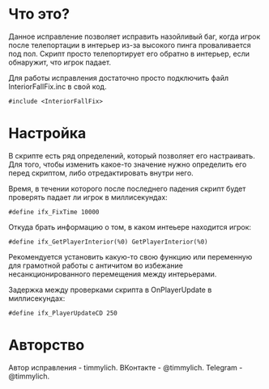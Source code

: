 # Что это?

Данное исправление позволяет исправить назойливый баг, когда игрок после телепортации в интерьер из-за высокого пинга проваливается под пол.
Скрипт просто телепортирует его обратно в интерьер, если обнаружит, что игрок падает.

Для работы исправления достаточно просто подключить файл InteriorFallFix.inc в свой код.
```pawn
#include <InteriorFallFix>
```

# Настройка
В скрипте есть ряд определений, который позволяет его настраивать.
Для того, чтобы изменить какое-то значение нужно определить его перед скриптом, либо отредактировать внутри него.

Время, в течении которого после последнего падения скрипт будет проверять падает ли игрок в миллисекундах:
```pawn
#define ifx_FixTime 10000
```
Откуда брать информацию о том, в каком интеьере находится игрок:
```pawn
#define ifx_GetPlayerInterior(%0) GetPlayerInterior(%0)
```
Рекомендуется установить какую-то свою функцию или переменную для грамотной работы с античитом во избежание несанкционированного перемещения между интерьерами.

Задержка между проверками скрипта в OnPlayerUpdate в миллисекундах:
```pawn
#define ifx_PlayerUpdateCD 250
```

# Авторство
Автор исправления - timmylich.
ВКонтакте - @timmylich.
Telegram - @timmylich.
